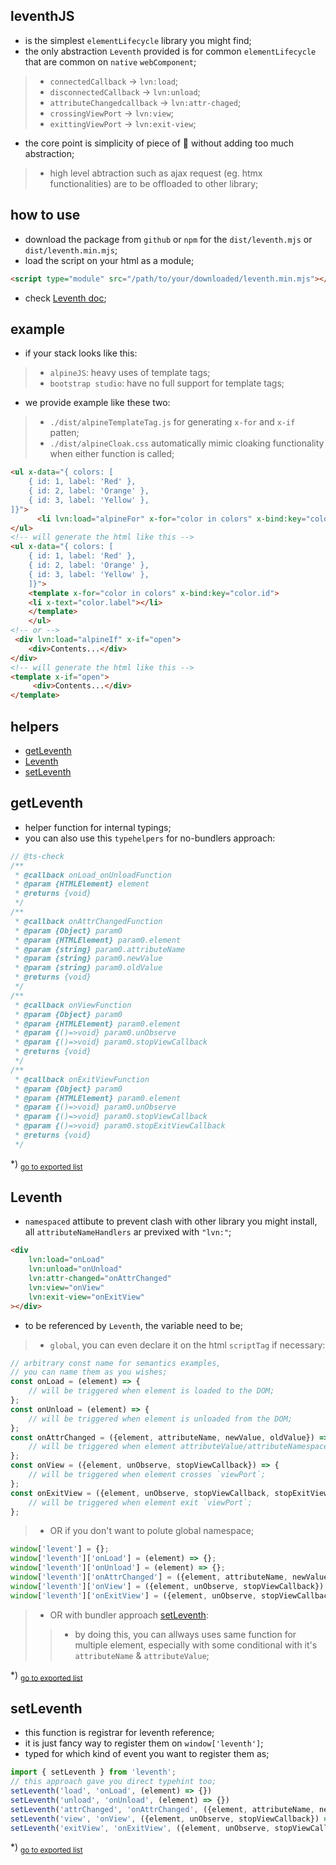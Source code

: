 ## leventhJS
- is the simplest `elementLifecycle` library you might find;
- the only abstraction `Leventh` provided is for common `elementLifecycle` that are common on `native` `webComponent`;
>- `connectedCallback` -> `lvn:load`;
>- `disconnectedCallback` -> `lvn:unload`;
>- `attributeChangedcallback` -> `lvn:attr-chaged`;
>- `crossingViewPort` -> `lvn:view`;
>- `exittingViewPort` -> `lvn:exit-view`;
- the core point is simplicity of piece of 🍰 without adding too much abstraction;
>- high level abtraction such as ajax request (eg. htmx functionalities) are to be offloaded to other library;

## how to use
- download the package from `github` or `npm` for the `dist/leventh.mjs` or `dist/leventh.min.mjs`;
- load the script on your html as a module;
```html
<script type="module" src="/path/to/your/downloaded/leventh.min.mjs"></script>
```
- check [Leventh doc](#leventh);

## example
- if your stack looks like this:
>- `alpineJS`: heavy uses of template tags;
>- `bootstrap studio`: have no full support for template tags;
- we provide example like these two:
>- `./dist/alpineTemplateTag.js` for generating `x-for` and `x-if` patten;
>- `./dist/alpineCloak.css` automatically mimic cloaking functionality when either function is called;
```html
<ul x-data="{ colors: [
    { id: 1, label: 'Red' },
    { id: 2, label: 'Orange' },
    { id: 3, label: 'Yellow' },
]}">
      <li lvn:load="alpineFor" x-for="color in colors" x-bind:key="color.id" x-text="color.label"></li>
</ul>
<!-- will generate the html like this -->
<ul x-data="{ colors: [
	{ id: 1, label: 'Red' },
	{ id: 2, label: 'Orange' },
	{ id: 3, label: 'Yellow' },
	]}">
	<template x-for="color in colors" x-bind:key="color.id">
	<li x-text="color.label"></li>
	</template>
	</ul>
<!-- or -->
 <div lvn:load="alpineIf" x-if="open">
    <div>Contents...</div>
</div>
<!-- will generate the html like this -->
<template x-if="open">
	 <div>Contents...</div>
</template>

```

## helpers
- [getLeventh](#getleventh)
- [Leventh](#leventh)
- [setLeventh](#setleventh)
<h2 id="getleventh">getLeventh</h2>

- helper function for internal typings;- you can also use this `typehelpers` for no-bundlers approach:```js// @ts-check/** * @callback onLoad_onUnloadFunction * @param {HTMLElement} element * @returns {void} *//** * @callback onAttrChangedFunction * @param {Object} param0 * @param {HTMLElement} param0.element * @param {string} param0.attributeName * @param {string} param0.newValue * @param {string} param0.oldValue * @returns {void} *//** * @callback onViewFunction * @param {Object} param0 * @param {HTMLElement} param0.element * @param {()=>void} param0.unObserve * @param {()=>void} param0.stopViewCallback * @returns {void} *//** * @callback onExitViewFunction * @param {Object} param0 * @param {HTMLElement} param0.element * @param {()=>void} param0.unObserve * @param {()=>void} param0.stopViewCallback * @param {()=>void} param0.stopExitViewCallback * @returns {void} */```

*) <sub>[go to exported list](#helpers)</sub>

<h2 id="leventh">Leventh</h2>

- `namespaced` attibute to prevent clash with other library you might install, all `attributeNameHandlers` ar previxed with `"lvn:"`;```html<div	lvn:load="onLoad"	lvn:unload="onUnload"	lvn:attr-changed="onAttrChanged"	lvn:view="onView"	lvn:exit-view="onExitView"></div>```- to be referenced by `Leventh`, the variable need to be;>- `global`, you can even declare it on the html `scriptTag` if necessary:```js// arbitrary const name for semantics examples,// you can name them as you wishes;const onLoad = (element) => {	// will be triggered when element is loaded to the DOM;};const onUnload = (element) => {	// will be triggered when element is unloaded from the DOM;};const onAttrChanged = ({element, attributeName, newValue, oldValue}) => {	// will be triggered when element attributeValue/attributeNamespaceValue/attributeName/attributeNamespace changed;};const onView = ({element, unObserve, stopViewCallback}) => {	// will be triggered when element crosses `viewPort`;};const onExitView = ({element, unObserve, stopViewCallback, stopExitViewCallback}) => {	// will be triggered when element exit `viewPort`;};```>- OR if you don't want to polute global namespace;```jswindow['levent'] = {};window['leventh']['onLoad'] = (element) => {};window['leventh']['onUnload'] = (element) => {};window['leventh']['onAttrChanged'] = ({element, attributeName, newValue, oldValue}) => {};window['leventh']['onView'] = ({element, unObserve, stopViewCallback}) => {};window['leventh']['onExitView'] = ({element, unObserve, stopViewCallback, stopExitViewCallback}) => {};```>- OR with bundler approach [setLeventh](#setleventh):>>- by doing this, you can allways uses same function for multiple element, especially with some conditional with it's `attributeName` & `attributeValue`;

*) <sub>[go to exported list](#helpers)</sub>

<h2 id="setleventh">setLeventh</h2>

- this function is registrar for leventh reference;- it is just fancy way to register them on `window['leventh']`;- typed for which kind of event you want to register them as;```jsimport { setLeventh } from 'leventh';// this approach gave you direct typehint too;setLeventh('load', 'onLoad', (element) => {})setLeventh('unload', 'onUnload', (element) => {})setLeventh('attrChanged', 'onAttrChanged', ({element, attributeName, newValue, oldValue}) => {})setLeventh('view', 'onView', ({element, unObserve, stopViewCallback}) => {})setLeventh('exitView', 'onExitView', ({element, unObserve, stopViewCallback, stopExitViewCallback}) => {})```

*) <sub>[go to exported list](#helpers)</sub>
